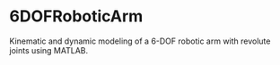 # 6DOFRoboticArm
Kinematic and dynamic modeling of a 6-DOF robotic arm with revolute joints using MATLAB.
